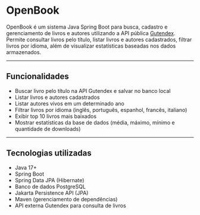 # OpenBook

OpenBook é um sistema Java Spring Boot para busca, cadastro e gerenciamento de livros e autores utilizando a API pública [Gutendex](https://gutendex.com/). Permite consultar livros pelo título, listar livros e autores cadastrados, filtrar livros por idioma, além de visualizar estatísticas baseadas nos dados armazenados.

---

## Funcionalidades

- Buscar livro pelo título na API Gutendex e salvar no banco local
- Listar livros e autores cadastrados
- Listar autores vivos em um determinado ano
- Filtrar livros por idioma (inglês, português, espanhol, francês, italiano)
- Exibir top 10 livros mais baixados
- Mostrar estatísticas da base de dados (média, máximo, mínimo e quantidade de downloads)

---

## Tecnologias utilizadas

- Java 17+
- Spring Boot
- Spring Data JPA (Hibernate)
- Banco de dados PostgreSQL
- Jakarta Persistence API (JPA)
- Maven (gerenciamento de dependências)
- API externa Gutendex para consulta de livros
